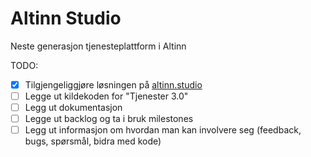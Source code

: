# Altinn Studio

Neste generasjon tjenesteplattform i Altinn

TODO:

- [x] Tilgjengeliggjøre løsningen på [altinn.studio](https://altinn.studio)
- [ ] Legge ut kildekoden for "Tjenester 3.0"
- [ ] Legg ut dokumentasjon
- [ ] Legge ut backlog og ta i bruk milestones
- [ ] Legg ut informasjon om hvordan man kan involvere seg (feedback, bugs, spørsmål, bidra med kode)
